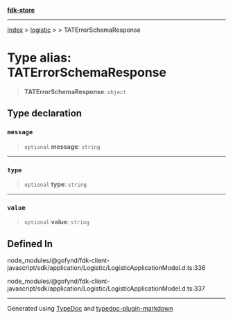 [**fdk-store**](../../../README.md)
***

[Index](../../../API.md) > [logistic](../../README.md) > [<internal>](../README.md) > TATErrorSchemaResponse

# Type alias: TATErrorSchemaResponse

> **TATErrorSchemaResponse**: `object`

## Type declaration

### `message`

> `optional` **message**: `string`

***

### `type`

> `optional` **type**: `string`

***

### `value`

> `optional` **value**: `string`

## Defined In

node\_modules/@gofynd/fdk-client-javascript/sdk/application/Logistic/LogisticApplicationModel.d.ts:336

node\_modules/@gofynd/fdk-client-javascript/sdk/application/Logistic/LogisticApplicationModel.d.ts:337

***
Generated using [TypeDoc](https://typedoc.org/) and [typedoc-plugin-markdown](https://www.npmjs.com/package/typedoc-plugin-markdown)
